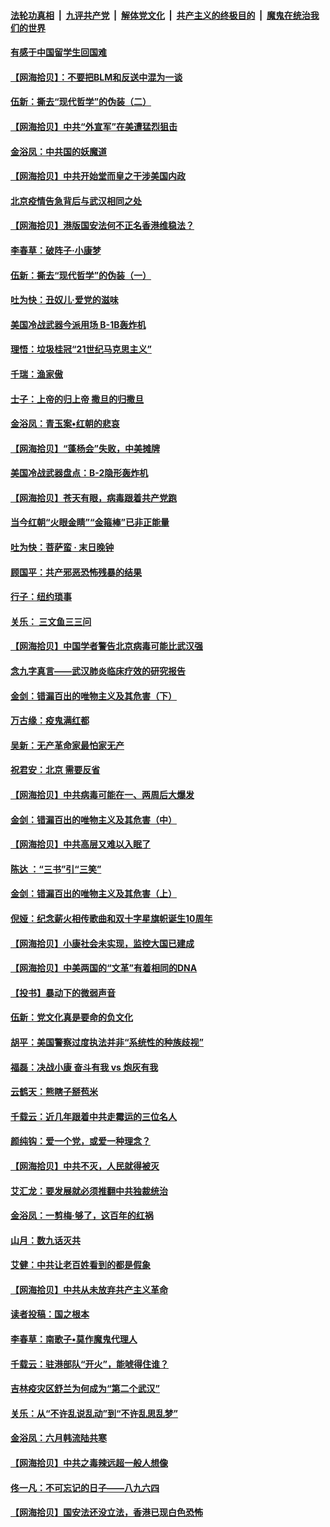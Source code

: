 ####  [法轮功真相](../../../../basic/blob/master/README.md?t=06270431) &nbsp;|&nbsp; [九评共产党](../../../../9ping.md/blob/master/README.md?t=06270431) &nbsp;|&nbsp; [解体党文化](../../../../jtdwh.md/blob/master/README.md?t=06270431)  &nbsp;|&nbsp; [共产主义的终极目的](../../../../gczydzjmd.md/blob/master/README.md?t=06270431) &nbsp;|&nbsp; [魔鬼在统治我们的世界](../../../../mgztzwmdsj.md/blob/master/README.md?t=06270431) 

#### [有感于中国留学生回国难](../pages/nsc993/n12212960.md?t=06270431) 

#### [【网海拾贝】：不要把BLM和反送中混为一谈](../pages/nsc993/n12213076.md?t=06270431) 

#### [伍新：撕去“现代哲学”的伪装（二）](../pages/nsc993/n12211310.md?t=06270431) 

#### [【网海拾贝】中共“外宣军”在美遭猛烈狙击](../pages/nsc993/n12211190.md?t=06270431) 

#### [金浴凤：中共国的妖魔道](../pages/nsc993/n12208163.md?t=06270431) 

#### [【网海拾贝】中共开始堂而皇之干涉美国内政](../pages/nsc993/n12205646.md?t=06270431) 

#### [北京疫情告急背后与武汉相同之处](../pages/nsc993/n12201610.md?t=06270431) 

#### [【网海拾贝】港版国安法何不正名香港维稳法？](../pages/nsc993/n12203675.md?t=06270431) 

#### [李春草：破阵子·小康梦](../pages/nsc993/n12202996.md?t=06270431) 

#### [伍新：撕去“现代哲学”的伪装（一）](../pages/nsc993/n12202666.md?t=06270431) 

#### [吐为快：丑奴儿·爱党的滋味](../pages/nsc993/n12202630.md?t=06270431) 

#### [美国冷战武器今派用场 B-1B轰炸机](../pages/nsc993/n12202368.md?t=06270431) 

#### [理悟：垃圾桂冠“21世纪马克思主义”](../pages/nsc993/n12201220.md?t=06270431) 

#### [千瑞：渔家傲](../pages/nsc993/n12201174.md?t=06270431) 

#### [士子：上帝的归上帝 撒旦的归撒旦](../pages/nsc993/n12199902.md?t=06270431) 

#### [金浴凤：青玉案•红朝的悲哀](../pages/nsc993/n12199650.md?t=06270431) 

#### [【网海拾贝】“蓬杨会”失败，中美摊牌](../pages/nsc993/n12199598.md?t=06270431) 

#### [美国冷战武器盘点：B-2隐形轰炸机](../pages/nsc993/n12199226.md?t=06270431) 

#### [【网海拾贝】苍天有眼，病毒跟着共产党跑](../pages/nsc993/n12197648.md?t=06270431) 

#### [当今红朝“火眼金睛”“金箍棒”已非正能量](../pages/nsc993/n12196834.md?t=06270431) 

#### [吐为快：菩萨蛮 · 末日晚钟](../pages/nsc993/n12196689.md?t=06270431) 

#### [顾国平：共产邪恶恐怖残暴的结果](../pages/nsc993/n12195238.md?t=06270431) 

#### [行子：纽约琐事](../pages/nsc993/n12194752.md?t=06270431) 

#### [关乐： 三文鱼三三问](../pages/nsc993/n12194626.md?t=06270431) 

#### [【网海拾贝】中国学者警告北京病毒可能比武汉强](../pages/nsc993/n12193964.md?t=06270431) 

#### [念九字真言——武汉肺炎临床疗效的研究报告](../pages/nsc993/n12190804.md?t=06270431) 

#### [金剑：错漏百出的唯物主义及其危害（下）](../pages/nsc993/n12191909.md?t=06270431) 

#### [万古缘：疫鬼满红都](../pages/nsc993/n12191847.md?t=06270431) 

#### [吴新：无产革命家最怕家无产](../pages/nsc993/n12191806.md?t=06270431) 

#### [祝君安：北京 需要反省](../pages/nsc993/n12191766.md?t=06270431) 

#### [【网海拾贝】中共病毒可能在一、两周后大爆发](../pages/nsc993/n12190517.md?t=06270431) 

#### [金剑：错漏百出的唯物主义及其危害（中）](../pages/nsc993/n12188778.md?t=06270431) 

#### [【网海拾贝】中共高层又难以入眠了](../pages/nsc993/n12188425.md?t=06270431) 

#### [陈达 ：“三书”引“三笑”](../pages/nsc993/n12187929.md?t=06270431) 

#### [金剑：错漏百出的唯物主义及其危害（上）](../pages/nsc993/n12186502.md?t=06270431) 

#### [倪娅：纪念薪火相传歌曲和双十字星旗帜诞生10周年](../pages/nsc993/n12186439.md?t=06270431) 

#### [【网海拾贝】小康社会未实现，监控大国已建成](../pages/nsc993/n12185468.md?t=06270431) 

#### [【网海拾贝】中美两国的“文革”有着相同的DNA](../pages/nsc993/n12184487.md?t=06270431) 

#### [【投书】暴动下的微弱声音](../pages/nsc993/n12183493.md?t=06270431) 

#### [伍新：党文化真是要命的负文化](../pages/nsc993/n12182742.md?t=06270431) 

#### [胡平：美国警察过度执法并非“系统性的种族歧视”](../pages/nsc993/n12182713.md?t=06270431) 

#### [福磊：决战小康 奋斗有我 vs 炮灰有我](../pages/nsc993/n12182693.md?t=06270431) 

#### [云鹤天：熊瞎子掰苞米](../pages/nsc993/n12182680.md?t=06270431) 

#### [千载云：近几年跟着中共走霉运的三位名人](../pages/nsc993/n12182649.md?t=06270431) 

#### [颜纯钩：爱一个党，或爱一种理念？](../pages/nsc993/n12182640.md?t=06270431) 

#### [【网海拾贝】中共不灭，人民就得被灭](../pages/nsc993/n12180698.md?t=06270431) 

#### [艾汇龙：要发展就必须推翻中共独裁统治](../pages/nsc993/n12180647.md?t=06270431) 

#### [金浴凤：一剪梅·够了，这百年的红祸](../pages/nsc993/n12180002.md?t=06270431) 

#### [山月：数九话灭共](../pages/nsc993/n12179940.md?t=06270431) 

#### [艾健：中共让老百姓看到的都是假象](../pages/nsc993/n12179778.md?t=06270431) 

#### [【网海拾贝】中共从未放弃共产主义革命](../pages/nsc993/n12176687.md?t=06270431) 

#### [读者投稿：国之根本](../pages/nsc993/n12176662.md?t=06270431) 

#### [李春草：南歌子•莫作魔鬼代理人](../pages/nsc993/n12176610.md?t=06270431) 

#### [千载云：驻港部队“开火”，能唬得住谁？](../pages/nsc993/n12176028.md?t=06270431) 

#### [吉林疫灾区舒兰为何成为“第二个武汉”](../pages/nsc993/n12172816.md?t=06270431) 

#### [关乐：从“不许乱说乱动”到“不许乱思乱梦”](../pages/nsc993/n12174760.md?t=06270431) 

#### [金浴凤：六月韩流陆共寒](../pages/nsc993/n12174739.md?t=06270431) 

#### [【网海拾贝】中共之毒辣远超一般人想像](../pages/nsc993/n12174574.md?t=06270431) 

#### [佟一凡：不可忘记的日子——八九六四](../pages/nsc993/n12174371.md?t=06270431) 

#### [【网海拾贝】国安法还没立法，香港已现白色恐怖](../pages/nsc993/n12172467.md?t=06270431) 

